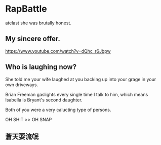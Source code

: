 # RapBattle

atelast she was brutally honest.

## My sincere offer.

<https://www.youtube.com/watch?v=dQhc_r6Jbpw>

## Who is laughing now?

She told me your wife laughed at you backing up into your grage in your own driveways. 

Brian Freeman gaslights every single time I talk to him,  which means Isabella is Bryant's second daughter.

Both of you were a very calucting type of persons.

OH SHIT >> OH SNAP

## 蒼天耍流氓
